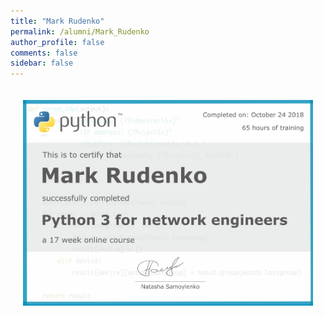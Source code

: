 ```yaml
---
title: "Mark Rudenko"
permalink: /alumni/Mark_Rudenko
author_profile: false
comments: false
sidebar: false
---
```


<div style="padding: 20px;">
  <img src="https://raw.githubusercontent.com/pyneng/pyneng.github.io/master/alumni/Mark_Rudenko.png" alt="Python for network engineers">
</div>

